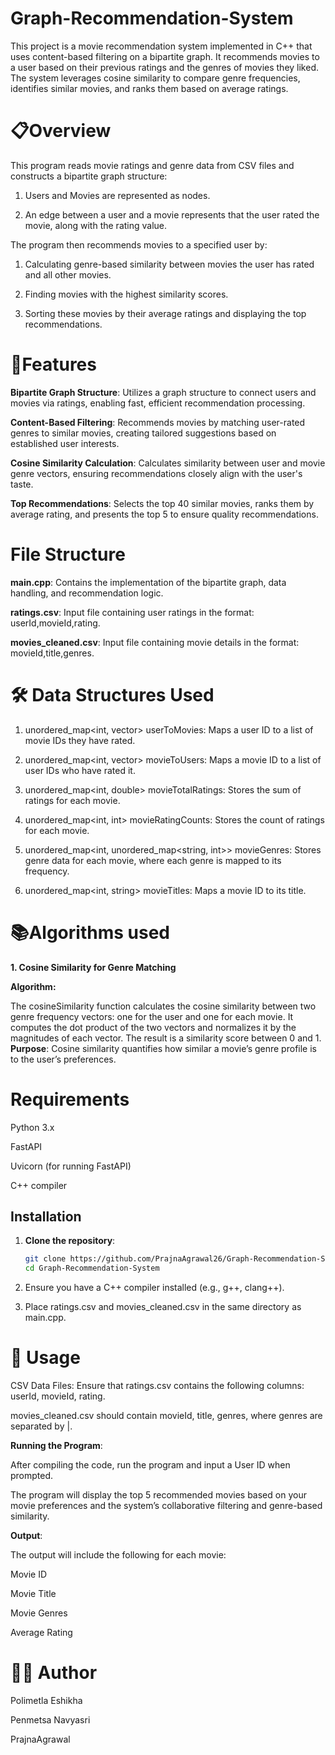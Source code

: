 # Graph-Recommendation-System
This project is a movie recommendation system implemented in C++ that uses content-based filtering on a bipartite graph. It recommends movies to a user based on their previous ratings and the genres of movies they liked. The system leverages cosine similarity to compare genre frequencies, identifies similar movies, and ranks them based on average ratings.

# 📋Overview

This program reads movie ratings and genre data from CSV files and constructs a bipartite graph structure:

1. Users and Movies are represented as nodes.
   
2. An edge between a user and a movie represents that the user rated the movie, along with the rating value.
   
The program then recommends movies to a specified user by:

1. Calculating genre-based similarity between movies the user has rated and all other movies.

2. Finding movies with the highest similarity scores.
   
3. Sorting these movies by their average ratings and displaying the top recommendations.

# 🚀Features

**Bipartite Graph Structure**: Utilizes a graph structure to connect users and movies via ratings, enabling fast, efficient recommendation processing.

**Content-Based Filtering**: Recommends movies by matching user-rated genres to similar movies, creating tailored suggestions based on established user interests.

**Cosine Similarity Calculation**: Calculates similarity between user and movie genre vectors, ensuring recommendations closely align with the user's taste.

**Top Recommendations**: Selects the top 40 similar movies, ranks them by average rating, and presents the top 5 to ensure quality recommendations.

# File Structure
**main.cpp**: Contains the implementation of the bipartite graph, data handling, and recommendation logic.

**ratings.csv**: Input file containing user ratings in the format: userId,movieId,rating.

**movies_cleaned.csv**: Input file containing movie details in the format: movieId,title,genres.

# 🛠️ Data Structures Used
1. unordered_map<int, vector<int>> userToMovies: Maps a user ID to a list of movie IDs they have rated.
   
2. unordered_map<int, vector<int>> movieToUsers: Maps a movie ID to a list of user IDs who have rated it.
   
3. unordered_map<int, double> movieTotalRatings: Stores the sum of ratings for each movie.
   
4. unordered_map<int, int> movieRatingCounts: Stores the count of ratings for each movie.
   
5. unordered_map<int, unordered_map<string, int>> movieGenres: Stores genre data for each movie, where each genre is mapped to its frequency.
   
6. unordered_map<int, string> movieTitles: Maps a movie ID to its title.

# 📚Algorithms used
**1. Cosine Similarity for Genre Matching**

**Algorithm:**

The cosineSimilarity function calculates the cosine similarity between two genre frequency vectors: one for the user and one for each movie.
It computes the dot product of the two vectors and normalizes it by the magnitudes of each vector.
The result is a similarity score between 0 and 1.
**Purpose**: Cosine similarity quantifies how similar a movie’s genre profile is to the user’s preferences.

# Requirements
Python 3.x

FastAPI

Uvicorn (for running FastAPI)

C++ compiler

## Installation

1. **Clone the repository**:
   ```bash
   git clone https://github.com/PrajnaAgrawal26/Graph-Recommendation-System.git
   cd Graph-Recommendation-System
   
2. Ensure you have a C++ compiler installed (e.g., g++, clang++).
   
3. Place ratings.csv and movies_cleaned.csv in the same directory as main.cpp.


# 🧩 Usage

CSV Data Files:
Ensure that ratings.csv contains the following columns: userId, movieId, rating.

movies_cleaned.csv should contain movieId, title, genres, where genres are separated by |.

**Running the Program**:

After compiling the code, run the program and input a User ID when prompted.

The program will display the top 5 recommended movies based on your movie preferences and the system’s collaborative filtering and genre-based similarity.

**Output**:

The output will include the following for each movie:

Movie ID

Movie Title

Movie Genres

Average Rating

# 👨‍💻 Author

Polimetla Eshikha

Penmetsa Navyasri 

PrajnaAgrawal




   
